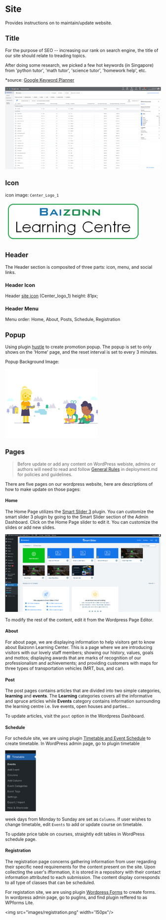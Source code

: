 # Site

Provides instructions on to maintain/update website.

## Title
For the purpose of SEO -- increasing our rank on search engine, the title of our site should relate to treading topics.

After doing some research, we picked a few hot keywords (in Singapore) from 'python tutor', 'math tutor', 'science tutor', 'homework help', etc. 

*source: [Google Keyword Planner](https://ads.google.com/intl/en_sg/home/tools/keyword-planner/)

![SEO keyword](./images/keyword.png)

## Icon
icon image: `Center_Logo_1`

![Center Logo 1](./images/Centre_Logo_1.jpg)

## Header
The Header section is composited of three parts: icon, menu, and social links. 

### Header Icon
Header [site icon](###icon) (Center_logo_1) height: 81px;

### Header Menu
Menu order: Home, About, Posts, Schedule, Registration 

## Popup
Using plugin [hustle](https://wordpress.org/plugins/wordpress-popup/) to create promotion popup. The popup is set to only shows on the 'Home' page, and the reset interval is set to every 3 minutes.

Popup Background Image:

<img src="./images/popup_bg.gif" width="300px" />

## Pages
> Before update or add any content on WordPress webiste, admins or authors will need to read and follow [General Rules](https://github.com/CMS-A2-Group-J/A2/blob/main/deployment.md#general-rules) in deployment.md for policies and guidelines.

There are five pages on our wordpress website, here are descriptions of how to make update on those pages:
#### Home
The Home Page utilizes the [Smart Slider 3](https://smartslider3.com/) plugin. You can customize the smart slider 3 plugin by going to the Smart Slider section of the Admin Dashboard. Click on the Home Page slider to edit it. You can customize the slides or add new slides.

<img src="images/smart_slider.png" width="600px" />

To modify the rest of the content, edit it from the Wordpress Page Editor.
#### About
For about page, we are displaying information to help visitors get to know about Baizonn Learning Center. This is a page where we are introducing visitors with our lovely staff members; showing our history, values, goals and mottos; displaying awards that are marks of recognition of our professionalism and achievements; and providing customers with maps for three types of transportation vehicles (MRT, bus, and car).

#### Post
The post pages contains articles that are divided into two simple categories, **learning** and **events**. The **Learning** categories covers all the informative and spruce articles while **Events** category contains information surrounding the learning centre i.e. live events, open houses and parties... 

To update articles, visit the `post` option in the Wordpress Dashboard.
#### Schedule
For schedule site, we are using plugin [Timetable and Event Schedule](https://fr.wordpress.org/plugins/mp-timetable/) to create timetable. In WordPress admin page, go to plugin timetable

<img src="images/timetable.png" width="100px"/>

week days from Monday to Sunday are set as `Columns`. If user wishes to change timetable, edit `Events` to add or update course on timetable.

To update price table on courses, straightly edit tables in WordPress schedule page.

#### Registration
The registration page concerns gathering information from user regarding their specific need requirements for the content present on the site. Upon collecting the user's ifformation, it is stored in a repository with their contact information attributed to each submission. The content display corresponds to all type of classes that can be scheduled.

For registation site, we are using plugin [Wordpress Forms](https://fr.wordpress.org/plugins/WPforms/) to create forms. In wordpress admin page, go to puglins, and find plugin reffered to as WPforms Lite.


<img src="images/registration.png" width='150px"/>
